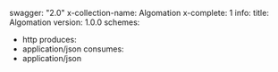 swagger: "2.0"
x-collection-name: Algomation
x-complete: 1
info:
  title: Algomation
  version: 1.0.0
schemes:
- http
produces:
- application/json
consumes:
- application/json